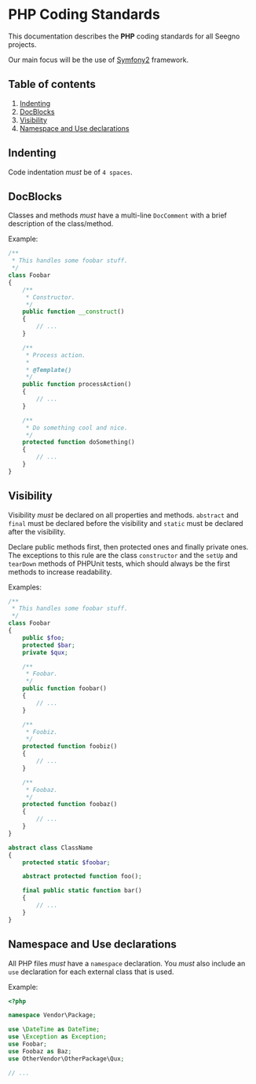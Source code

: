 # PHP Coding Standards

This documentation describes the **PHP** coding standards for all Seegno projects.

Our main focus will be the use of [Symfony2](http://symfony.com/) framework.

## Table of contents

1. [Indenting](#indenting)
1. [DocBlocks](#docblocks)
1. [Visibility](#visibility)
1. [Namespace and Use declarations](#namespace-and-use-declarations)

## Indenting

Code indentation *must* be of `4 spaces`.

## DocBlocks

Classes and methods *must* have a multi-line `DocComment` with a brief description of the class/method.

Example:

```php
/**
 * This handles some foobar stuff.
 */
class Foobar
{
    /**
     * Constructor.
     */
    public function __construct()
    {
        // ...
    }

    /**
     * Process action.
     *
     * @Template()
     */
    public function processAction()
    {
        // ...
    }

    /**
     * Do something cool and nice.
     */
    protected function doSomething()
    {
        // ...
    }
}
```

## Visibility

Visibility *must* be declared on all properties and methods. `abstract` and `final` must be declared before the visibility and `static` must be declared after the visibility.

Declare public methods first, then protected ones and finally private ones. The exceptions to this rule are the class `constructor` and the `setUp` and `tearDown` methods of PHPUnit tests, which should always be the first methods to increase readability.

Examples:

```php
/**
 * This handles some foobar stuff.
 */
class Foobar
{
    public $foo;
    protected $bar;
    private $qux;

    /**
     * Foobar.
     */
    public function foobar()
    {
        // ...
    }

    /**
     * Foobiz.
     */
    protected function foobiz()
    {
        // ...
    }

    /**
     * Foobaz.
     */
    protected function foobaz()
    {
        // ...
    }
}
```

```php
abstract class ClassName
{
    protected static $foobar;

    abstract protected function foo();

    final public static function bar()
    {
        // ...
    }
}
```

## Namespace and Use declarations

All PHP files *must* have a `namespace` declaration. You *must* also include an `use` declaration for each external class that is used.

Example:

```php
<?php

namespace Vendor\Package;

use \DateTime as DateTime;
use \Exception as Exception;
use Foobar;
use Foobaz as Baz;
use OtherVendor\OtherPackage\Qux;

// ...
```
